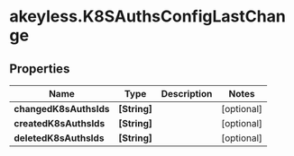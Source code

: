 # akeyless.K8SAuthsConfigLastChange

## Properties

Name | Type | Description | Notes
------------ | ------------- | ------------- | -------------
**changedK8sAuthsIds** | **[String]** |  | [optional] 
**createdK8sAuthsIds** | **[String]** |  | [optional] 
**deletedK8sAuthsIds** | **[String]** |  | [optional] 


